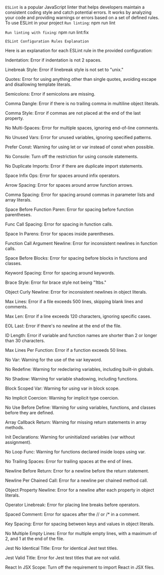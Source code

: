 `ESLint` is a popular JavaScript linter that helps developers maintain a consistent coding style and catch potential errors. It works by analyzing your code and providing warnings or errors based on a set of defined rules. To use ESLint in your project
`Run linting`:
npm run lint

`Run linting with fixing`:
npm run lint:fix

`ESLint Configuration Rules Explanation`

Here is an explanation for each ESLint rule in the provided configuration:

Indentation:
Error if indentation is not 2 spaces.

Linebreak Style:
Error if linebreak style is not set to "unix."

Quotes:
Error for using anything other than single quotes, avoiding escape and disallowing template literals.

Semicolons:
Error if semicolons are missing.

Comma Dangle:
Error if there is no trailing comma in multiline object literals.

Comma Style:
Error if commas are not placed at the end of the last property.

No Multi-Spaces:
Error for multiple spaces, ignoring end-of-line comments.

No Unused Vars:
Error for unused variables, ignoring specified patterns.

Prefer Const:
Warning for using let or var instead of const when possible.

No Console:
Turn off the restriction for using console statements.

No Duplicate Imports:
Error if there are duplicate import statements.

Space Infix Ops:
Error for spaces around infix operators.

Arrow Spacing:
Error for spaces around arrow function arrows.

Comma Spacing:
Error for spacing around commas in parameter lists and array literals.

Space Before Function Paren:
Error for spacing before function parentheses.

Func Call Spacing:
Error for spacing in function calls.

Space In Parens:
Error for spaces inside parentheses.

Function Call Argument Newline:
Error for inconsistent newlines in function calls.

Space Before Blocks:
Error for spacing before blocks in functions and classes.

Keyword Spacing:
Error for spacing around keywords.

Brace Style:
Error for brace style not being "1tbs."

Object Curly Newline:
Error for inconsistent newlines in object literals.

Max Lines:
Error if a file exceeds 500 lines, skipping blank lines and comments.

Max Len:
Error if a line exceeds 120 characters, ignoring specific cases.

EOL Last:
Error if there's no newline at the end of the file.

ID Length:
Error if variable and function names are shorter than 2 or longer than 30 characters.

Max Lines Per Function:
Error if a function exceeds 50 lines.

No Var:
Warning for the use of the var keyword.

No Redefine:
Warning for redeclaring variables, including built-in globals.

No Shadow:
Warning for variable shadowing, including functions.

Block Scoped Var:
Warning for using var in block scope.

No Implicit Coercion:
Warning for implicit type coercion.

No Use Before Define:
Warning for using variables, functions, and classes before they are defined.

Array Callback Return:
Warning for missing return statements in array methods.

Init Declarations:
Warning for uninitialized variables (var without assignment).

No Loop Func:
Warning for functions declared inside loops using var.

No Trailing Spaces:
Error for trailing spaces at the end of lines.

Newline Before Return:
Error for a newline before the return statement.

Newline Per Chained Call:
Error for a newline per chained method call.

Object Property Newline:
Error for a newline after each property in object literals.

Operator Linebreak:
Error for placing line breaks before operators.

Spaced Comment:
Error for spaces after the // or /* in a comment.

Key Spacing:
Error for spacing between keys and values in object literals.

No Multiple Empty Lines:
Error for multiple empty lines, with a maximum of 2, and 1 at the end of the file.

Jest No Identical Title:
Error for identical Jest test titles.

Jest Valid Title:
Error for Jest test titles that are not valid.

React In JSX Scope:
Turn off the requirement to import React in JSX files.